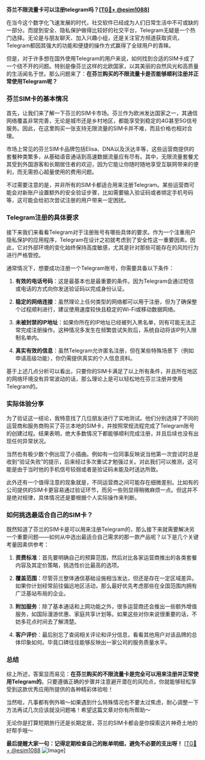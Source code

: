 **芬兰不限流量卡可以注册telegram吗？[[TG💪+ @esim1088](https://t.me/s/esim1088)]**

在当今这个数字化飞速发展的时代，社交软件已经成为人们日常生活中不可或缺的一部分。而提到安全、隐私保护做得比较好的社交平台，Telegram无疑是一个热门选择。无论是与朋友聊天、加入兴趣小组，还是关注官方频道获取资讯，Telegram都因其强大的功能和便捷的操作方式赢得了全球用户的青睐。

但是，对于许多想在国外使用Telegram的用户来说，如何找到合适的SIM卡成了一个绕不开的问题。特别是像芬兰这样的北欧国家，以其美丽的自然风光和高质量的生活闻名于世。那么问题来了：**在芬兰购买的不限流量卡是否能够顺利注册并正常使用Telegram呢？**

### 芬兰SIM卡的基本情况

首先，让我们来了解一下芬兰的SIM卡市场。芬兰作为欧洲发达国家之一，其通信网络覆盖非常完善，无论是城市还是乡村地区，都能享受到稳定的4G甚至5G信号服务。因此，在这里购买一张支持无限流量的SIM卡并不难，而且价格也相对合理。

市场上常见的芬兰SIM卡品牌包括Elisa、DNA以及沃达丰等，这些运营商提供的套餐种类繁多，从基础语音通话到高速数据流量应有尽有。其中，无限流量套餐尤其受到外国游客和长期居住者的欢迎，因为它能让你随时随地享受互联网带来的便利，而无需担心超量使用的费用问题。

不过需要注意的是，并非所有的SIM卡都适合用来注册Telegram。某些运营商可能会对新账户设置额外的安全验证步骤，比如需要输入验证码或者绑定手机号码等，这可能会给初次尝试注册的用户带来一定困扰。

### Telegram注册的具体要求

接下来我们来看看Telegram对于注册账号有哪些具体的要求。作为一个注重用户隐私保护的应用程序，Telegram在设计之初就考虑到了安全性这一重要因素。因此，它对外部环境的变化始终保持高度敏感，尤其是针对那些可能存在的风险行为进行严格管控。

通常情况下，想要成功注册一个Telegram账号，你需要具备以下条件：

1. **有效的电话号码**：这是最基本也是最重要的条件。因为Telegram会通过短信或电话的方式向你发送验证码以完成身份认证。
   
2. **稳定的网络连接**：虽然理论上任何类型的网络都可以用于注册，但为了确保整个过程顺利进行，建议使用速度较快且稳定的Wi-Fi或移动数据网络。
   
3. **未被封禁的IP地址**：如果你所在的IP地址已经被列入黑名单，则有可能无法正常完成注册操作。这种情况多发生在频繁尝试失败后，系统自动将该IP列入限制名单内。

4. **真实有效的信息**：虽然Telegram允许匿名注册，但在某些特殊场景下（例如申请高级功能），你仍需提供真实的个人信息资料。

基于上述几点分析可以看出，只要你的SIM卡满足了以上所有条件，并且所在地区的网络环境没有异常波动的话，那么理论上是可以轻松地在芬兰注册并使用Telegram的。

### 实际体验分享

为了验证这一结论，我特意找了几位朋友进行了实地测试。他们分别选择了不同的运营商和服务商购买了芬兰本地的SIM卡，并按照常规流程完成了Telegram账号的创建过程。结果表明，绝大多数情况下都能够顺利完成注册，并且后续也没有出现任何异常状况。

当然也有极少数个例出现了小插曲。例如有一位同事反映说当他第一次尝试时总是收到“验证失败”的提示，后来经过多次重试才勉强过关。对此我们可以推测，这可能是由于当时他的手机信号较弱或者是验证码未能及时送达所致。

此外还有一个值得注意的现象就是，不同运营商之间可能存在细微差别。比如有的公司提供的SIM卡更容易通过验证环节，而另一些则显得稍微麻烦一点。但这并不是绝对规律，具体情况还是要根据个人实际操作来判断。

### 如何挑选最适合自己的SIM卡？

既然知道了芬兰的SIM卡是可以用来注册Telegram的，那么接下来就需要解决另一个重要问题——如何从中选出最适合自己需求的那一款产品呢？以下是几个关键考量因素供参考：

1. **资费标准**：首先要明确自己的预算范围，然后对比各家运营商推出的各类套餐内容及其定价策略，挑选性价比最高的选项。

2. **覆盖范围**：尽管芬兰整体通信基础设施相当发达，但还是存在一定区域差异。如果你计划经常前往偏远地区活动，那么最好优先考虑那些在全国范围内拥有广泛基站布局的企业。

3. **附加服务**：除了基本通话和上网功能之外，很多运营商还会推出一些额外增值服务，如国际漫游优惠、家庭共享计划等。如果这些对你来说很重要的话，不妨多花点时间去了解清楚。

4. **客户评价**：最后别忘了查阅相关评论和评分信息，看看其他用户对该品牌的总体印象如何。毕竟口碑往往能够反映出一家公司的服务质量水平。

### 总结

综上所述，答案显而易见：**在芬兰购买的不限流量卡是完全可以用来注册并正常使用Telegram的**。只要遵循正确的步骤并注意避开潜在的风险点，你就能够轻松享受到这款优秀应用所提供的各种精彩体验啦！

当然啦，凡事都有例外嘛～如果遇到什么特殊情况也不要太过焦虑，耐心调整一下方法再试几次应该就没问题咯！希望这篇文章对你有所帮助～

无论你是打算短期旅行还是长期定居，芬兰的SIM卡都会是你探索这片神奇土地的好帮手哦～

**最后提醒大家一句：记得定期检查自己的账单明细，避免不必要的支出呀！** [[TG💪+ @esim1088](https://t.me/s/esim1088) ![Image](https://i.postimg.cc/4NQfJmqS/Snipaste-2025-05-13-00-14-12.png)]